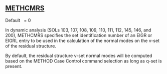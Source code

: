 ## [METHCMRS](https://nexus.hexagon.com/documentationcenter/bundle/MSC_Nastran_2022.4/page/Nastran_Combined_Book/qrg/parameters/TOC.METHCMRS.xhtml)

Default    = 0

In dynamic analysis (SOLs 103, 107, 108, 109, 110, 111, 112, 145, 146, and 200), METHCMRS specifies the set identification number of an EIGR or EIGRL entry to be used in the calculation of the normal modes on the v-set of the residual structure.

By default, the residual structure v-set normal modes will be computed based on the METHOD Case Control command selection as long as q-set is present.

